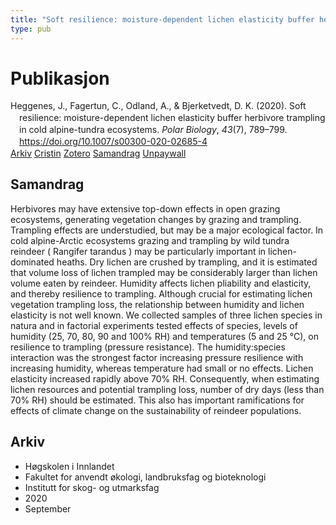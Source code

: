 ```yaml
---
title: "Soft resilience: moisture-dependent lichen elasticity buffer herbivore trampling in cold alpine-tundra ecosystems"
type: pub
---
```

<h1>Publikasjon</h1>
<article id="csl-bib-container-X3Q8QQB4" class="csl-bib-container">
  <div class="csl-bib-body" style="line-height: 1.35; padding-left: 1em; text-indent:-1em;">
  <div class="csl-entry">Heggenes, J., Fagertun, C., Odland, A., &amp; Bjerketvedt, D. K. (2020). Soft resilience: moisture-dependent lichen elasticity buffer herbivore trampling in cold alpine-tundra ecosystems. <i>Polar Biology</i>, <i>43</i>(7), 789&#x2013;799. <a href="https://doi.org/10.1007/s00300-020-02685-4">https://doi.org/10.1007/s00300-020-02685-4</a></div>
</div>
  <div class="csl-bib-buttons">
    <a href="#taxonomy-article-X3Q8QQB4" class="csl-bib-button">Arkiv</a>
    <a href="https://app.cristin.no/results/show.jsf?id=1831529" alt="Cristin URL" class="csl-bib-button">Cristin</a>
    <a href="http://zotero.org/groups/5022929/items/X3Q8QQB4" alt="Zotero URL" class="csl-bib-button">Zotero</a>
    <a href="#abstract-article-X3Q8QQB4" class="csl-bib-button">Samandrag</a>
    <a href="https://link.springer.com/content/pdf/10.1007/s00300-020-02685-4.pdf" class="csl-bib-button">Unpaywall</a>
  </div>
  <div id="csl-bib-meta-container-X3Q8QQB4"></div>
</article>
<div id="csl-bib-meta-X3Q8QQB4" class="csl-bib-meta">
  <article id="abstract-article-X3Q8QQB4" class="abstract-article">
    <h1>Samandrag</h1>
    Herbivores may have extensive top-down effects in open grazing ecosystems, generating vegetation changes by grazing and trampling. Trampling effects are understudied, but may be a major ecological factor. In cold alpine-Arctic ecosystems grazing and trampling by wild tundra reindeer ( Rangifer tarandus ) may be particularly important in lichen-dominated heaths. Dry lichen are crushed by trampling, and it is estimated that volume loss of lichen trampled may be considerably larger than lichen volume eaten by reindeer. Humidity affects lichen pliability and elasticity, and thereby resilience to trampling. Although crucial for estimating lichen vegetation trampling loss, the relationship between humidity and lichen elasticity is not well known. We collected samples of three lichen species in natura and in factorial experiments tested effects of species, levels of humidity (25, 70, 80, 90 and 100% RH) and temperatures (5 and 25 °C), on resilience to trampling (pressure resistance). The humidity:species interaction was the strongest factor increasing pressure resilience with increasing humidity, whereas temperature had small or no effects. Lichen elasticity increased rapidly above 70% RH. Consequently, when estimating lichen resources and potential trampling loss, number of dry days (less than 70% RH) should be estimated. This also has important ramifications for effects of climate change on the sustainability of reindeer populations.
  </article>
  <article id="taxonomy-article-X3Q8QQB4" class="taxonomy-article">
    <h1>Arkiv</h1>
    <ul>
      <li>Høgskolen i Innlandet</li>
      <li>Fakultet for anvendt økologi, landbruksfag og bioteknologi</li>
      <li>Institutt for skog- og utmarksfag</li>
      <li>2020</li>
      <li>September</li>
    </ul>
  </article>
</div>
